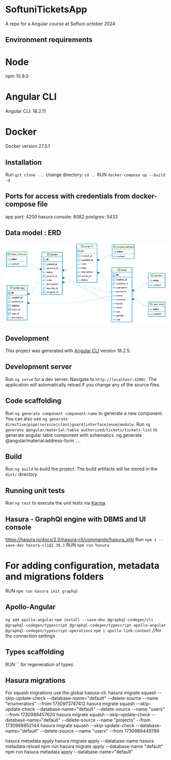 # SoftuniTicketsApp

A repo for a Angular course at Softuni october 2024

## Environment requirements
# Node 
npm 10.9.0
# Angular CLI
Angular CLI: 18.2.11
# Docker
Docker version 27.3.1

## Installation
Run  `git clone ...`
change directory:  `cd ..`
RUN `docker-compose up --build -d`

## Ports for access with credentials from docker-compose file
app port: 4200
hasura console: 8082
postgres: 5433 


## Data model : ERD

![alt text](readme-images/image.png)

## Development

This project was generated with [Angular CLI](https://github.com/angular/angular-cli) version 18.2.5.

## Development server
Run `ng serve` for a dev server. Navigate to `http://localhost:4200/`. The application will automatically reload if you change any of the source files.

## Code scaffolding

Run `ng generate component component-name` to generate a new component. You can also use `ng generate directive|pipe|service|class|guard|interface|enum|module`.
Run `ng generate @angular/material:table authorized/tickets/tickets-list` to generate angular table component with schematics. 
ng generate @angular/material:address-form ....

## Build

Run `ng build` to build the project. The build artifacts will be stored in the `dist/` directory.

## Running unit tests

Run `ng test` to execute the unit tests via [Karma](https://karma-runner.github.io).


## Hasura - GraphQl engine with DBMS and UI console
https://hasura.io/docs/2.0/hasura-cli/commands/hasura_init/
Run `npm i --save-dev hasura-cli@2.36.1`
RUN `npm run hasura`
# For adding configuration, metadata and migrations folders
RUN `npm run hasura init graphql`

## Apollo-Angular
`ng add apollo-angular`
`npm install --save-dev @graphql-codegen/cli @graphql-codegen/typescript @graphql-codegen/typescript-apollo-angular @graphql-codegen/typescript-operations`
`npm i apollo-link-context` //for the connection settings

## Types scaffolding
RUN `` for regeneration of types

## Hasura migrations
For squash migrations use the global hasura-cli: 
hasura migrate squash --skip-update-check --database-name="default" --delete-source --name "enumerators" --from 1730973747412
hasura migrate squash --skip-update-check --database-name="default" --delete-source --name "users" --from 1730988457620
hasura migrate squash --skip-update-check --database-name="default" --delete-source --name "projects" --from 1730988852144
hasura migrate squash --skip-update-check --database-name="default" --delete-source --name "users" --from 1730989449789


hasura metadata apply
hasura migrate apply --database-name <database-name>
hasura metadata reload
npm run hasura migrate apply     --database-name "default"
npm run hasura metadata apply     --database-name="default"